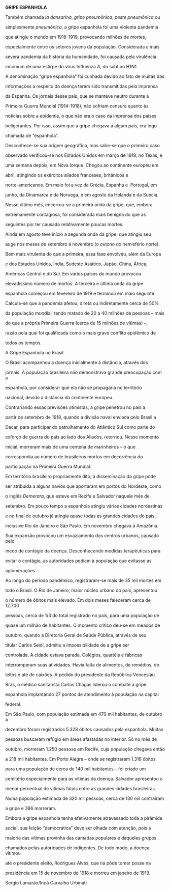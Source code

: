 **GRIPE ESPANHOLA**



Também chamada *la dansarina*, *gripe pneumônica*, *peste pneumônica* ou

simplesmente *pneumônica*, a gripe espanhola foi uma violenta pandemia

que atingiu o mundo em 1918-1919, provocando milhões de mortes,

especialmente entre os setores jovens da população. Considerada a mais

severa pandemia da história da humanidade, foi causada pela virulência

incomum de uma estirpe do vírus Influenza A, do subtipo H1N1.



A denominação “gripe espanhola” foi cunhada devido ao fato de muitas das

informações a respeito da doença terem sido transmitidas pela imprensa

da Espanha. Os jornais desse país, que se manteve neutro durante a

Primeira Guerra Mundial (1914-1918), não sofriam censura quanto às

notícias sobre a epidemia, o que não era o caso da imprensa dos países

beligerantes. Por isso, assim que a gripe chegava a algum país, era logo

chamada de “espanhola”.



Desconhece-se sua origem geográfica, mas sabe-se que o primeiro caso

observado verificou-se nos Estados Unidos em março de 1918, no Texas, e

uma semana depois, em Nova Iorque. Chegou ao continente europeu em

abril, atingindo os exércitos aliados franceses, britânicos e

norte-americanos. Em maio foi a vez da Grécia, Espanha e  Portugal, em

junho, da Dinamarca e da Noruega, e em agosto da Holanda e da Suécia.

Nesse último mês, encerrou-se a primeira onda da gripe, que, embora

extremamente contagiosa, foi considerada mais benigna do que as

seguintes por ter causado relativamente poucas mortes.



Ainda em agosto teve início a segunda onda da gripe, que atingiu seu

auge nos meses de setembro a novembro (o outono do hemisfério norte).

Bem mais virulenta do que a primeira, essa fase envolveu, além da Europa

e dos Estados Unidos, Índia, Sudeste Asiático, Japão, China, África,

Américas Central e do Sul. Em vários países do mundo provocou

elevadíssimo número de mortos. A terceira e última onda da gripe

espanhola começou em fevereiro de 1919 e terminou em maio seguinte.



Calcula-se que a pandemia afetou, direta ou indiretamente cerca de 50%

da população mundial, tendo matado de 20 a 40 milhões de pessoas – mais

do que a própria Primeira Guerra (cerca de 15 milhões de vítimas) –,

razão pela qual foi qualificada como o mais grave conflito epidêmico de

todos os tempos.



A Gripe Espanhola no Brasil



O Brasil acompanhou a doença inicialmente à distância, através dos

jornais. A população brasileira não demonstrava grande preocupação com a

espanhola, por considerar que ela não se propagaria no território

nacional, devido à distância do continente europeu.



Contrariando essas previsões otimistas, a gripe penetrou no país a

partir de setembro de 1918, quando a divisão naval enviada pelo Brasil a

Dacar, para participar do patrulhamento do Atlântico Sul como parte do

esforço de guerra do país ao lado dos Aliados, retornou. Nesse momento

inicial, morreram mais de uma centena de marinheiros – o que

correspondia ao número de brasileiros mortos em decorrência da

participação na Primeira Guerra Mundial.



Em território brasileiro propriamente dito, a disseminação da gripe pode

ser atribuída a alguns navios que aportaram em portos do Nordeste, como

o inglês *Demerara*, que esteve em Recife e Salvador naquele mês de

setembro. Em pouco tempo a espanhola atingiu várias cidades nordestinas

e no final de outubro já atingia quase todas as grandes cidades do país,

inclusive Rio de Janeiro e São Paulo. Em novembro chegava à Amazônia.

Sua expansão provocou um esvaziamento dos centros urbanos, causado pelo

medo de contágio da doença. Desconhecendo medidas terapêuticas para

evitar o contágio, as autoridades pediam à população que evitasse as

aglomerações.



Ao longo do período pandêmico, registraram-se mais de 35 mil mortes em

todo o Brasil. O Rio de Janeiro, maior núcleo urbano do país, apresentou

o número de óbitos mais elevado. Em dois meses faleceram cerca de 12.700

pessoas, cerca de 1/3 do total registrado no país, para uma população de

quase um milhão de habitantes. O momento crítico deu-se em meados de

outubro, quando a Diretoria Geral de Saúde Pública, através de seu

titular Carlos Seidl, admitiu a impossibilidade de a gripe ser

controlada. A cidade estava parada. Colégios, quartéis e fábricas

interromperam suas atividades. Havia falta de alimentos, de remédios, de

leitos e até de caixões. A pedido do presidente da República Venceslau

Brás, o médico sanitarista Carlos Chagas liderou o combate à gripe

espanhola implantando 27 pontos de atendimento à população na capital

federal.



Em São Paulo, com população estimada em 470 mil habitantes, de outubro a

dezembro foram registrados 5.328 óbitos causados pela espanhola. Muitas

pessoas buscaram refúgio em áreas afastadas no interior. Só no mês de

outubro, morreram 1.250 pessoas em Recife, cuja população chegava então

a 218 mil habitantes. Em Porto Alegre – onde se registraram 1.316 óbitos

para uma população de cerca de 140 mil habitantes – foi criado um

cemitério especialmente para as vítimas da doença. Salvador apresentou o

menor percentual de vítimas fatais entre as grandes cidades brasileiras.

Numa população estimada de 320 mil pessoas, cerca de 130 mil contraíram

a gripe e 386 morreram.



Embora a gripe espanhola tenha efetivamente atravessado toda a pirâmide

social, sua feição “democrática” deve ser olhada com atenção, pois a

maioria das vítimas provinha das camadas populares e daqueles grupos

chamados pelas autoridades de indigentes. De todo modo, a doença vitimou

até o presidente eleito, Rodrigues Alves, que na pôde tomar posse na

presidência em 15 de novembro de 1918 e morreu em janeiro de 1919.



Sergio Lamarão/Inoã Carvalho Urbinati



